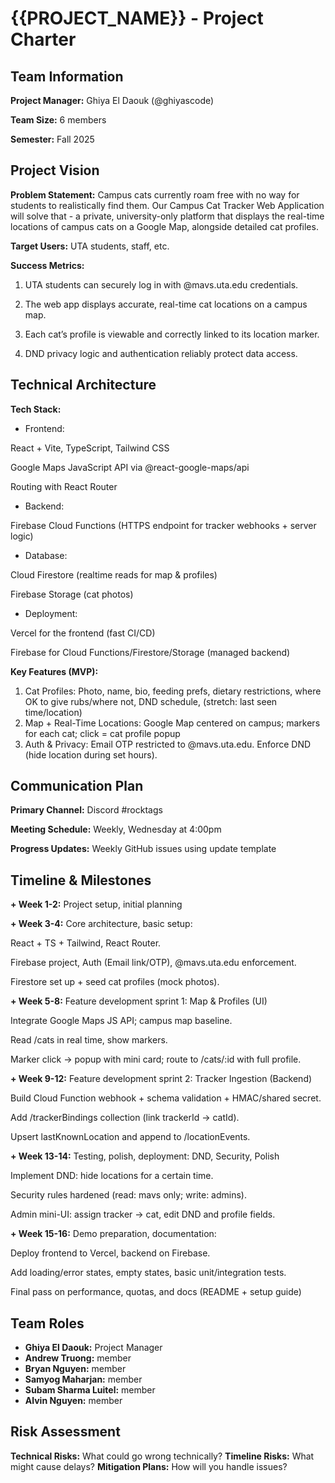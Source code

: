 # {{PROJECT_NAME}} - Project Charter

## Team Information
**Project Manager:** Ghiya El Daouk (@ghiyascode)

**Team Size:** 6 members

**Semester:** Fall 2025

## Project Vision
**Problem Statement:** Campus cats currently roam free with no way for students to realistically find them. Our Campus Cat Tracker Web Application will solve that - a private, university-only platform that displays the real-time locations of campus cats on a Google Map, alongside detailed cat profiles.

**Target Users:** UTA students, staff, etc.

**Success Metrics:**
1. UTA students can securely log in with @mavs.uta.edu credentials.

2. The web app displays accurate, real-time cat locations on a campus map.

3. Each cat’s profile is viewable and correctly linked to its location marker.

4. DND privacy logic and authentication reliably protect data access.

## Technical Architecture
**Tech Stack:**
- Frontend:
  
React + Vite, TypeScript, Tailwind CSS

Google Maps JavaScript API via @react-google-maps/api

Routing with React Router

- Backend:
  
Firebase Cloud Functions (HTTPS endpoint for tracker webhooks + server logic)

- Database:
  
Cloud Firestore (realtime reads for map & profiles)

Firebase Storage (cat photos)

- Deployment:
  
Vercel for the frontend (fast CI/CD)

Firebase for Cloud Functions/Firestore/Storage (managed backend)

**Key Features (MVP):**
1. Cat Profiles: Photo, name, bio, feeding prefs, dietary restrictions, where OK to give rubs/where not, DND schedule, (stretch: last seen time/location)
2. Map + Real-Time Locations: Google Map centered on campus; markers for each cat; click = cat profile popup 
3. Auth & Privacy: Email OTP restricted to @mavs.uta.edu. Enforce DND (hide location during set hours).

## Communication Plan
**Primary Channel:** Discord #rocktags

**Meeting Schedule:** Weekly, Wednesday at 4:00pm

**Progress Updates:** Weekly GitHub issues using update template

## Timeline & Milestones
**+ Week 1-2:** Project setup, initial planning

**+ Week 3-4:** Core architecture, basic setup: 

React + TS + Tailwind, React Router.

Firebase project, Auth (Email link/OTP), @mavs.uta.edu enforcement.

Firestore set up + seed cat profiles (mock photos).

**+ Week 5-8:** Feature development sprint 1: Map & Profiles (UI)

Integrate Google Maps JS API; campus map baseline.

Read /cats in real time, show markers.

Marker click → popup with mini card; route to /cats/:id with full profile.

**+ Week 9-12:** Feature development sprint 2: Tracker Ingestion (Backend)

Build Cloud Function webhook + schema validation + HMAC/shared secret.

Add /trackerBindings collection (link trackerId → catId).

Upsert lastKnownLocation and append to /locationEvents.

**+ Week 13-14:** Testing, polish, deployment: DND, Security, Polish

Implement DND: hide locations for a certain time.

Security rules hardened (read: mavs only; write: admins).

Admin mini-UI: assign tracker → cat, edit DND and profile fields.

**+ Week 15-16:** Demo preparation, documentation: 

Deploy frontend to Vercel, backend on Firebase.

Add loading/error states, empty states, basic unit/integration tests.

Final pass on performance, quotas, and docs (README + setup guide)

## Team Roles
- **Ghiya El Daouk:** Project Manager
- **Andrew Truong:** member
- **Bryan Nguyen:** member
- **Samyog Maharjan:** member
- **Subam Sharma Luitel:** member
- **Alvin Nguyen:** member



## Risk Assessment
**Technical Risks:** What could go wrong technically?
**Timeline Risks:** What might cause delays?
**Mitigation Plans:** How will you handle issues?
